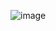 ![image](https://github.com/makfed123/makfed123/assets/147311130/1962d06f-437d-43b9-836a-97c3a818e4a4)
